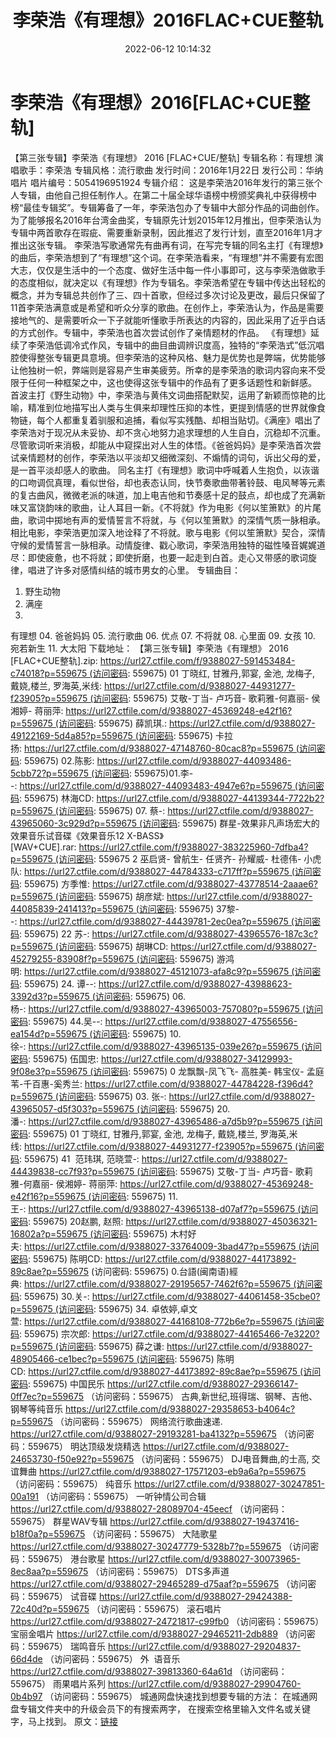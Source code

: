 ﻿---
title: 李荣浩《有理想》2016FLAC+CUE整轨
date: 2022-06-12 10:14:32
categories: APE、FLAC、MP3
tags: 华语中文
---
# 李荣浩《有理想》2016[FLAC+CUE整轨]

【第三张专辑】李荣浩《有理想》 2016
[FLAC+CUE/整轨]
专辑名称：有理想
演唱歌手：李荣浩
专辑风格：流行歌曲
发行时间：2016年1月22日
发行公司：华纳唱片
唱片编号：5054196951924
专辑介绍：
这是李荣浩2016年发行的第三张个人专辑，由他自己担任制作人。在第二十届全球华语榜中榜颁奖典礼中获得榜中榜“最佳专辑奖”。专辑筹备了一年，李荣浩包办了专辑中大部分作品的词曲创作。为了能够报名2016年台湾金曲奖，专辑原先计划2015年12月推出，但李荣浩认为专辑中两首歌存在瑕疵、需要重新录制，因此推迟了发行计划，直至2016年1月才推出这张专辑。
李荣浩写歌通常先有曲再有词，在写完专辑的同名主打《有理想》的曲后，李荣浩想到了“有理想”这个词。在李荣浩看来，“有理想”并不需要有宏图大志，仅仅是生活中的一个态度、做好生活中每一件小事即可，这与李荣浩做歌手的态度相似，就决定以《有理想》作为专辑名。李荣浩希望在专辑中传达出轻松的概念，并为专辑总共创作了三、四十首歌，但经过多次讨论及更改，最后只保留了11首李荣浩满意或是希望和听众分享的歌曲。在创作上，李荣浩认为，作品是需要接地气的、是需要听众一下子就能听懂歌手所表达的内容的，因此采用了近乎白话的方式创作。专辑中，李荣浩也首次尝试创作了亲情题材的作品。
《有理想》延续了李荣浩低调冷式作风，专辑中的曲目曲调辨识度高，独特的“李荣浩式”低沉唱腔使得整张专辑更具意境。但李荣浩的这种风格、魅力是优势也是弊端，优势能够让他独树一帜，弊端则是容易产生审美疲劳。所幸的是李荣浩的歌词内容向来不受限于任何一种框架之中，这也使得这张专辑中的作品有了更多话题性和新鲜感。
首波主打《野生动物》中，李荣浩与黄伟文词曲搭配默契，运用了新颖而惊艳的比喻，精准到位地描写出人类与生俱来却理性压抑的本性，更提到情感的世界就像食物链，每个人都重复着驯服和追捕，看似写实残酷、却相当贴切。《满座》唱出了李荣浩对于现况从未妥协、却不贪心地努力追求理想的人生自白，沉稳却不沉重。尽管歌词听来消极，却能从中窥探出对人生的体悟。《爸爸妈妈》是李荣浩首次尝试亲情题材的创作，李荣浩以平淡却又细微深刻、不煽情的词句，诉出父母的爱，是一首平淡却感人的歌曲。
同名主打《有理想》歌词中呼喊着人生抱负，以诙谐的口吻调侃真理，看似世俗，却也表态认同，快节奏歌曲带著铃鼓、电风琴等元素的复古曲风，微微老派的味道，加上电吉他和节奏感十足的鼓点，却也成了充满新味又富饶韵味的歌曲，让人耳目一新。《不将就》作为电影《何以笙箫默》的片尾曲，歌词中掷地有声的爱情誓言不将就，与《何以笙箫默》的深情气质一脉相承。相比电影，李荣浩更加深入地诠释了不将就。歌与电影《何以笙箫默》契合，深情守候的爱情誓言一脉相承。动情旋律、戳心歌词，李荣浩用独特的磁性嗓音娓娓道尽：即使疲惫，也不将就；即使折磨，也要一起走到白首。走心又带感的歌词旋律，唱进了许多对感情纠结的城市男女的心里。
专辑曲目：
01. 野生动物
02. 满座
03.
有理想
04. 爸爸妈妈
05.
流行歌曲
06. 优点
07.
不将就
08. 心里面
09. 女孩
10. 宛若新生
11. 大太阳
下载地址：
【第三张专辑】李荣浩《有理想》 2016
[FLAC+CUE整轨].zip: https://url27.ctfile.com/f/9388027-591453484-c74018?p=559675 (访问密码:
559675)
01 丁晓红, 甘雅丹,郭宴, 金池, 龙梅子, 戴娆,楼兰, 罗海英,米线: https://url27.ctfile.com/d/9388027-44931277-f23905?p=559675 (访问密码:
559675)
艾敬-丁当- 卢巧音- 歌莉雅-何嘉丽- 侯湘婷- 蒋丽萍: https://url27.ctfile.com/d/9388027-45369248-e42f16?p=559675 (访问密码:
559675)
薛凯琪.: https://url27.ctfile.com/d/9388027-49122169-5d4a85?p=559675 (访问密码:
559675)
卡拉扬: https://url27.ctfile.com/d/9388027-47148760-80cac8?p=559675 (访问密码:
559675)
02.陈影: https://url27.ctfile.com/d/9388027-44093486-5cbb72?p=559675 (访问密码:
559675)01.李--: https://url27.ctfile.com/d/9388027-44093483-4947e6?p=559675 (访问密码:
559675)
林海CD: https://url27.ctfile.com/d/9388027-44139344-7722b2?p=559675 (访问密码:
559675)
07. 蔡-: https://url27.ctfile.com/d/9388027-43965060-3c929d?p=559675 (访问密码:
559675)
群星-效果非凡声场宏大的效果音乐试音碟《效果音乐12
X-BASS》[WAV+CUE].rar: https://url27.ctfile.com/f/9388027-383225960-7dfba4?p=559675 (访问密码:
559675
2 巫启贤- 曾航生- 任贤齐- 孙耀威- 杜德伟- 小虎队: https://url27.ctfile.com/d/9388027-44784333-c717ff?p=559675 (访问密码:
559675)
方季惟: https://url27.ctfile.com/d/9388027-43778514-2aaae6?p=559675 (访问密码:
559675)
胡彦斌: https://url27.ctfile.com/d/9388027-44085839-241413?p=559675 (访问密码:
559675)
37黎--: https://url27.ctfile.com/d/9388027-44439781-2ec0ea?p=559675 (访问密码:
559675)
22 苏-: https://url27.ctfile.com/d/9388027-43965576-187c3c?p=559675 (访问密码:
559675)
胡琳CD: https://url27.ctfile.com/d/9388027-45279255-83908f?p=559675 (访问密码:
559675)
游鸿明: https://url27.ctfile.com/d/9388027-45121073-afa8c9?p=559675 (访问密码:
559675)
24. 谭--: https://url27.ctfile.com/d/9388027-43988623-3392d3?p=559675 (访问密码:
559675)
06. 杨-: https://url27.ctfile.com/d/9388027-43965003-757080?p=559675 (访问密码:
559675)
44.吴--: https://url27.ctfile.com/d/9388027-47556556-ea154d?p=559675 (访问密码:
559675)
10.徐-: https://url27.ctfile.com/d/9388027-43965135-039e26?p=559675 (访问密码:
559675)
伍国忠: https://url27.ctfile.com/d/9388027-34129993-9f08e3?p=559675 (访问密码:
559675)
0 龙飘飘-凤飞飞- 高胜美- 韩宝仪- 孟庭苇-千百惠-奚秀兰: https://url27.ctfile.com/d/9388027-44784228-f396d4?p=559675 (访问密码:
559675)
03. 张-: https://url27.ctfile.com/d/9388027-43965057-d5f303?p=559675 (访问密码:
559675)
20. 潘-: https://url27.ctfile.com/d/9388027-43965486-a7d5b9?p=559675 (访问密码:
559675)
01 丁晓红, 甘雅丹,郭宴, 金池, 龙梅子, 戴娆,楼兰, 罗海英,米线: https://url27.ctfile.com/d/9388027-44931277-f23905?p=559675 (访问密码:
559675)
41  范玮琪, 范晓萱-: https://url27.ctfile.com/d/9388027-44439838-cc7f93?p=559675 (访问密码:
559675)
艾敬-丁当- 卢巧音- 歌莉雅-何嘉丽- 侯湘婷- 蒋丽萍: https://url27.ctfile.com/d/9388027-45369248-e42f16?p=559675 (访问密码:
559675)
11. 王-: https://url27.ctfile.com/d/9388027-43965138-d07af7?p=559675 (访问密码:
559675)
20赵鹏, 赵照: https://url27.ctfile.com/d/9388027-45036321-16802a?p=559675 (访问密码:
559675)
木村好夫: https://url27.ctfile.com/d/9388027-33764009-3bad47?p=559675 (访问密码:
559675)
陈明CD:
https://url27.ctfile.com/d/9388027-44173892-89c8ae?p=559675
(访问密码: 559675)
0.台語(闽南语)經典: https://url27.ctfile.com/d/9388027-29195657-7462f6?p=559675 (访问密码:
559675)
30.关-: https://url27.ctfile.com/d/9388027-44061458-35cbe0?p=559675 (访问密码:
559675)
34. 卓依婷,卓文萱: https://url27.ctfile.com/d/9388027-44168108-772b6e?p=559675 (访问密码:
559675)
宗次郎: https://url27.ctfile.com/d/9388027-44165466-7e3220?p=559675 (访问密码:
559675)
薛之谦: https://url27.ctfile.com/d/9388027-48905466-ce1bec?p=559675 (访问密码:
559675)
陈明CD: https://url27.ctfile.com/d/9388027-44173892-89c8ae?p=559675 (访问密码:
559675)
中国民乐
https://url27.ctfile.com/d/9388027-29366147-0ff7ec?p=559675
（访问密码：559675）
古典,新世纪,班得瑞、钢琴、吉他、钢琴等纯音乐
https://url27.ctfile.com/d/9388027-29358653-b4064c?p=559675
（访问密码：559675）
网络流行歌曲速递.
https://url27.ctfile.com/d/9388027-29193281-ba4132?p=559675
（访问密码：559675）
明达顶级发烧精选
https://url27.ctfile.com/d/9388027-24653730-f50e92?p=559675
（访问密码：559675）
DJ电音舞曲,的士高, 交谊舞曲
https://url27.ctfile.com/d/9388027-17571203-eb9a6a?p=559675
（访问密码：559675）
纯音乐
https://url27.ctfile.com/d/9388027-30247851-00a191
（访问密码：559675）
一听钟情公司合辑
https://url27.ctfile.com/d/9388027-28089704-45eecf
（访问密码：559675）
群星WAV专辑
https://url27.ctfile.com/d/9388027-19437416-b18f0a?p=559675
（访问密码：559675）
大陆歌星
https://url27.ctfile.com/d/9388027-30247779-5328b7?p=559675
（访问密码：559675）
港台歌星
https://url27.ctfile.com/d/9388027-30073965-8ec8aa?p=559675
（访问密码：559675）
DTS多声道
https://url27.ctfile.com/d/9388027-29465289-d75aaf?p=559675
（访问密码：559675）
试音碟
https://url27.ctfile.com/d/9388027-29424388-72c40d?p=559675
（访问密码：559675）
滚石唱片
https://url27.ctfile.com/d/9388027-24721817-c99fb0
（访问密码：559675）
宝丽金唱片
https://url27.ctfile.com/d/9388027-29465211-2db889
（访问密码：559675）
瑞鸣音乐
https://url27.ctfile.com/d/9388027-29204837-66d4de
（访问密码：559675）
外  语音乐
https://url27.ctfile.com/d/9388027-39813360-64a61d
（访问密码：559675）
雨果唱片系列
https://url27.ctfile.com/d/9388027-29904760-0b4b97
（访问密码：559675）
城通网盘快速找到想要专辑的方法：
在城通网盘专辑文件夹中的升级会员下的有搜索两字，
在搜索空格里输入文件名或关键字，马上找到。
原文：[链接](https://blog.sina.com.cn/s/blog_1647c7e7601030xqo.html)